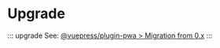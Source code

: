 # Upgrade

::: upgrade
See: [@vuepress/plugin-pwa > Migration from 0.x](../plugin/official/plugin-pwa.md#migration-from-0-x)
:::

